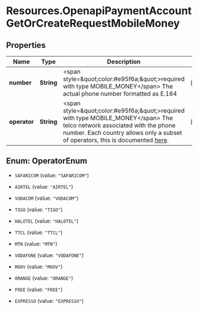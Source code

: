 # Resources.OpenapiPaymentAccountGetOrCreateRequestMobileMoney

## Properties

Name | Type | Description | Notes
------------ | ------------- | ------------- | -------------
**number** | **String** | &lt;span style&#x3D;\&quot;color:#e95f6a;\&quot;&gt;required with type MOBILE_MONEY&lt;/span&gt;  The actual phone number formatted as E.164 | [optional] 
**operator** | **String** | &lt;span style&#x3D;\&quot;color:#e95f6a;\&quot;&gt;required with type MOBILE_MONEY&lt;/span&gt;  The telco network associated with the phone number. Each country allows only a subset of operators, this is documented [here](post_payment-accounts#mobile-money). | [optional] 



## Enum: OperatorEnum


* `SAFARICOM` (value: `"SAFARICOM"`)

* `AIRTEL` (value: `"AIRTEL"`)

* `VODACOM` (value: `"VODACOM"`)

* `TIGO` (value: `"TIGO"`)

* `HALOTEL` (value: `"HALOTEL"`)

* `TTCL` (value: `"TTCL"`)

* `MTN` (value: `"MTN"`)

* `VODAFONE` (value: `"VODAFONE"`)

* `MOOV` (value: `"MOOV"`)

* `ORANGE` (value: `"ORANGE"`)

* `FREE` (value: `"FREE"`)

* `EXPRESSO` (value: `"EXPRESSO"`)




